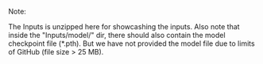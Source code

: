 Note:

The Inputs is unzipped here for showcashing the inputs. Also note that inside the "Inputs/model/" dir, there should also contain the model checkpoint file (*.pth). But we have not provided the model file due to limits of GitHub (file size > 25 MB).
